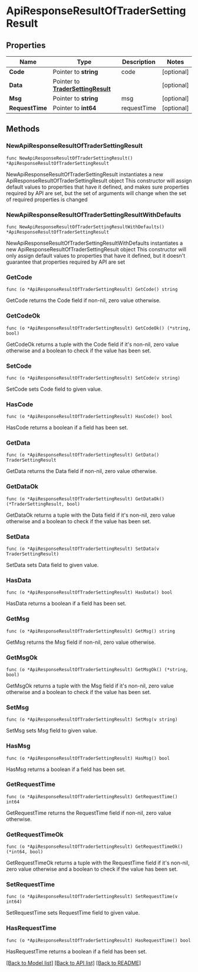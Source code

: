 # ApiResponseResultOfTraderSettingResult

## Properties

Name | Type | Description | Notes
------------ | ------------- | ------------- | -------------
**Code** | Pointer to **string** | code | [optional] 
**Data** | Pointer to [**TraderSettingResult**](TraderSettingResult.md) |  | [optional] 
**Msg** | Pointer to **string** | msg | [optional] 
**RequestTime** | Pointer to **int64** | requestTime | [optional] 

## Methods

### NewApiResponseResultOfTraderSettingResult

`func NewApiResponseResultOfTraderSettingResult() *ApiResponseResultOfTraderSettingResult`

NewApiResponseResultOfTraderSettingResult instantiates a new ApiResponseResultOfTraderSettingResult object
This constructor will assign default values to properties that have it defined,
and makes sure properties required by API are set, but the set of arguments
will change when the set of required properties is changed

### NewApiResponseResultOfTraderSettingResultWithDefaults

`func NewApiResponseResultOfTraderSettingResultWithDefaults() *ApiResponseResultOfTraderSettingResult`

NewApiResponseResultOfTraderSettingResultWithDefaults instantiates a new ApiResponseResultOfTraderSettingResult object
This constructor will only assign default values to properties that have it defined,
but it doesn't guarantee that properties required by API are set

### GetCode

`func (o *ApiResponseResultOfTraderSettingResult) GetCode() string`

GetCode returns the Code field if non-nil, zero value otherwise.

### GetCodeOk

`func (o *ApiResponseResultOfTraderSettingResult) GetCodeOk() (*string, bool)`

GetCodeOk returns a tuple with the Code field if it's non-nil, zero value otherwise
and a boolean to check if the value has been set.

### SetCode

`func (o *ApiResponseResultOfTraderSettingResult) SetCode(v string)`

SetCode sets Code field to given value.

### HasCode

`func (o *ApiResponseResultOfTraderSettingResult) HasCode() bool`

HasCode returns a boolean if a field has been set.

### GetData

`func (o *ApiResponseResultOfTraderSettingResult) GetData() TraderSettingResult`

GetData returns the Data field if non-nil, zero value otherwise.

### GetDataOk

`func (o *ApiResponseResultOfTraderSettingResult) GetDataOk() (*TraderSettingResult, bool)`

GetDataOk returns a tuple with the Data field if it's non-nil, zero value otherwise
and a boolean to check if the value has been set.

### SetData

`func (o *ApiResponseResultOfTraderSettingResult) SetData(v TraderSettingResult)`

SetData sets Data field to given value.

### HasData

`func (o *ApiResponseResultOfTraderSettingResult) HasData() bool`

HasData returns a boolean if a field has been set.

### GetMsg

`func (o *ApiResponseResultOfTraderSettingResult) GetMsg() string`

GetMsg returns the Msg field if non-nil, zero value otherwise.

### GetMsgOk

`func (o *ApiResponseResultOfTraderSettingResult) GetMsgOk() (*string, bool)`

GetMsgOk returns a tuple with the Msg field if it's non-nil, zero value otherwise
and a boolean to check if the value has been set.

### SetMsg

`func (o *ApiResponseResultOfTraderSettingResult) SetMsg(v string)`

SetMsg sets Msg field to given value.

### HasMsg

`func (o *ApiResponseResultOfTraderSettingResult) HasMsg() bool`

HasMsg returns a boolean if a field has been set.

### GetRequestTime

`func (o *ApiResponseResultOfTraderSettingResult) GetRequestTime() int64`

GetRequestTime returns the RequestTime field if non-nil, zero value otherwise.

### GetRequestTimeOk

`func (o *ApiResponseResultOfTraderSettingResult) GetRequestTimeOk() (*int64, bool)`

GetRequestTimeOk returns a tuple with the RequestTime field if it's non-nil, zero value otherwise
and a boolean to check if the value has been set.

### SetRequestTime

`func (o *ApiResponseResultOfTraderSettingResult) SetRequestTime(v int64)`

SetRequestTime sets RequestTime field to given value.

### HasRequestTime

`func (o *ApiResponseResultOfTraderSettingResult) HasRequestTime() bool`

HasRequestTime returns a boolean if a field has been set.


[[Back to Model list]](../README.md#documentation-for-models) [[Back to API list]](../README.md#documentation-for-api-endpoints) [[Back to README]](../README.md)


